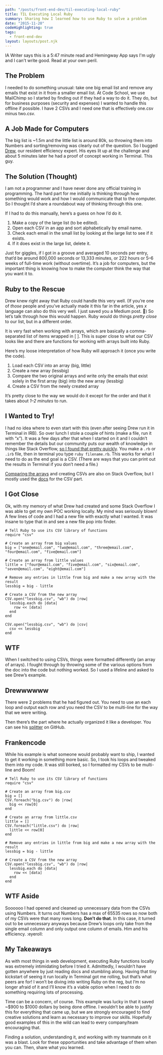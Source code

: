 ```yaml
---
path: "/posts/front-end-dev/til-executing-local-ruby"
title: TIL Executing Local Ruby
summary: Sharing how I learned how to use Ruby to solve a problem
date: "2015-11-20"
codeHighlighting: true
tags:
  - front-end-dev
layout: layouts/post.njk
---
```


IA Writer says this is a 5:47 minute read and Hemingway App says I'm ugly and I can't write good. Read at your own peril.

## The Problem

I needed to do something unusual: take one big email list and remove any emails that exist in it from a smaller email list. At Code School, we use MailChimp so I started by finding out if they had a way to do it. They do, but for business purposes (security and expenses) I wanted to handle this offline if possible. I have 2 CSVs and I need one that is effectively one.csv minus two.csv.

## A Job Made for Computers

The big list is ~1.5m and the little list is around 80k, so throwing them into Numbers and sorting/removing was clearly out of the question. So I bugged [Drew](http://drewbarontini.com), our resident efficiency expert. His eyes lit up at the challenge and about 5 minutes later he had a proof of concept working in Terminal. This guy.

## The Solution (Thought)

I am not a programmer and I have never done any official training in programming. The hard part for me initially is thinking through how something would work and how I would communicate that to the computer. So I thought I’d share a roundabout way of thinking through this one.

If I had to do this manually, here’s a guess on how I’d do it.

1.  Make a copy of the large list (to be edited).
2.  Open each CSV in an app and sort alphabetically by email name.
3.  Check each email in the small list by looking at the large list to see if it exists.
4.  If it does exist in the large list, delete it.

Just for giggles, if I got in a groove and averaged 10 seconds per entry, that’d be around 800,000 seconds or 13,333 minutes, or 222 hours or 5–6 weeks of full-time work (without overtime). It’s a job for computers, but the important thing is knowing how to make the computer think the way that you want it to.

## Ruby to the Rescue

Drew knew right away that Ruby could handle this very well. (If you’re one of _those_ people and you’ve actually made it this far in the article, yes _x_ language can also do this very well. I just saved you a Medium post. :troll:) So let’s talk through how this would happen. Ruby would do things _pretty close_ to our list, but in a different order.

It is very fast when working with arrays, which are basically a comma-separated list of items wrapped in [ ]. This is super close to what our CSV looks like and there are functions for working with arrays built into Ruby.

Here’s my loose interpretation of how Ruby will approach it (once you write the code).

1.  Load each CSV into an array (big, little)
2.  Create a new array (lessbig)
3.  Compare the two original arrays and write only the emails that exist solely in the first array (big) into the new array (lessbig)
4.  Create a CSV from the newly created array

It’s pretty close to the way we would do it except for the order and that it takes about _1–2 minutes_ to run.

## I Wanted to Try!

I had no idea where to even start with this (even after seeing Drew run it in Terminal in IRB). So over lunch I stole a couple of hints (make a file, run it with “x”). It was a few days after that when I started on it and I couldn’t remember the details but our community puts our wealth of knowledge in things like Stack Overflow, [so I found that pretty quickly](http://stackoverflow.com/questions/8721369/how-to-execute-a-ruby-script-in-terminal). You make a `.rb` or `.irb` file, then in terminal you type `ruby filename.rb`. This works for what I need to do as the end goal is a CSV. (There are ways that you can print out the results in Terminal if you don’t need a file.)

[Comparing the arrays](http://stackoverflow.com/questions/20205023/ruby-find-element-not-in-common-for-two-arrays) and creating CSVs are also on Stack Overflow, but I mostly used the [docs](http://ruby-doc.org/stdlib-1.9.3/libdoc/csv/rdoc/CSV.html#method-i-read) for the CSV part.

## I Got Close

Ok, with my memory of what Drew had created and some Stack Overflow I was able to get my own POC working locally. My mind was seriously blown! A few lines of code and I had a new file with exactly what I wanted. It was insane to type that in and see a new file pop into finder.

    # Tell Ruby to use its CSV library of functions
    require "csv"

    # Create an array from big values
    big = ["one@email.com", "two@email.com", "three@email.com", "four@email.com", "five@email.com"]

    # Create an array from little values
    little = ["four@email.com", "five@email.com", "six@email.com", "seven@email.com", "eight@email.com"]

    # Remove any entries in little from big and make a new array with the result
    lessbig = big - little

    # Create a CSV from the new array
    CSV.open("lessbig.csv", "wb") do |row|
      lessbig.each do |data|
        row << [data]
      end
    end

    CSV.open("lessbig.csv", "wb") do |csv|
      csv << lessbig
    end

## WTF

When I switched to using CSVs, things were formatted differently (an array of arrays). I fought through by throwing some of the various options from the doc into the code but nothing worked. So I used a lifeline and asked to see Drew’s example.

## Drewwwwww

There were 2 problems that he had figured out. You need to use an each loop and output each row and you need the CSV to be multi-line for the way that we were writing.

Then there’s the part where he actually organized it like a developer. You can see his [splitter](https://github.com/drewbarontini/splitter) on GitHub.

## Frankencode

While his example is what someone would probably want to ship, I wanted to get it working in something more basic. So, I took his loops and tweaked them into my code. It was still borked, so I formatted my CSVs to be multi-line and Boom!

    # Tell Ruby to use its CSV library of functions
    require "csv"

    # Create an array from big.csv
    big = []
    CSV.foreach("big.csv") do |row|
      big << row[0]
    end

    # Create an array from little.csv
    little = []
    CSV.foreach("little.csv") do |row|
      little << row[0]
    end

    # Remove any entries in little from big and make a new array with the result
    lessbig = big - little

    # Create a CSV from the new array
    CSV.open("lessbig.csv", "wb") do |row|
      lessbig.each do |data|
        row << [data]
      end
    end

## WTF Aside

Soooooo I had opened and cleaned up unnecessary data from the CSVs using Numbers. It turns out Numbers has a max of 65535 rows so now both of my CSVs were that many rows long. **Don’t do that**. In this case, it turned out to be unnecessary anyways because Drew’s loops only take from the single email column and only output one column of emails. Him and his efficiency. :eyeroll:

## My Takeaways

As with most things in web development, executing Ruby functions locally was extremely intimidating before I tried it. Admittedly, I wouldn’t have gotten anywhere by just reading docs and stumbling along. Having that tiny kickstart of seeing it run locally in Terminal got me rolling, but that’s what peers are for! I won’t be diving into writing Ruby on the reg, but I’m no longer afraid of it and I’ll know it’s a viable option when I need to do something requiring lots of processing.

Time can be a concern, of course. This example was lucky in that it saved ~$900 to $1000 dollars by being done offline. I wouldn’t be able to justify this for everything that came up, but we are strongly encouraged to find creative solutions and learn as necessary to improve our skills. Hopefully good examples of this in the wild can lead to every company/team encouraging that.

Finding a solution, understanding it, and working with my teammate on it was a blast. Look for these opportunities and take advantage of them when you can. Then, share what you learned.
